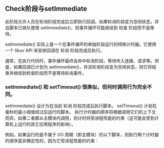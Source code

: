 ##  Check阶段与setImmediate


此阶段允许人员在轮询阶段完成后立即执行回调。如果轮询阶段变为空闲状态，并且脚本已排队使用 setImmediate()，则事件循环可能继续到 检查 阶段而不是等待。

setImmediate() 实际上是一个在事件循环的单独阶段运行的特殊计时器。它使用一个 libuv API 来安排回调在 轮询 阶段完成后执行。

通常，在执行代码时，事件循环最终会命中轮询阶段，等待传入连接、请求等。但是，如果回调已计划为 setImmediate()，并且轮询阶段变为空闲状态，则它将结束并继续到检查阶段而不是等待轮询事件。


### setImmediate() 和 setTimeout() 很类似，但何时调用行为完全不同。

setImmediate() 设计为在当前 轮询 阶段完成后执行脚本。
setTimeout() 计划在毫秒的最小阈值经过后运行的脚本。
执行计时器的顺序将根据调用它们的上下文而异。如果二者都从主模块内调用，则计时将受进程性能的约束（这可能会受到计算机上运行的其它应用程序的影响）。

例如，如果运行的是不属于 I/O 周期（即主模块）的以下脚本，则执行两个计时器的顺序是非确定性的，因为它受进程性能的约束：
